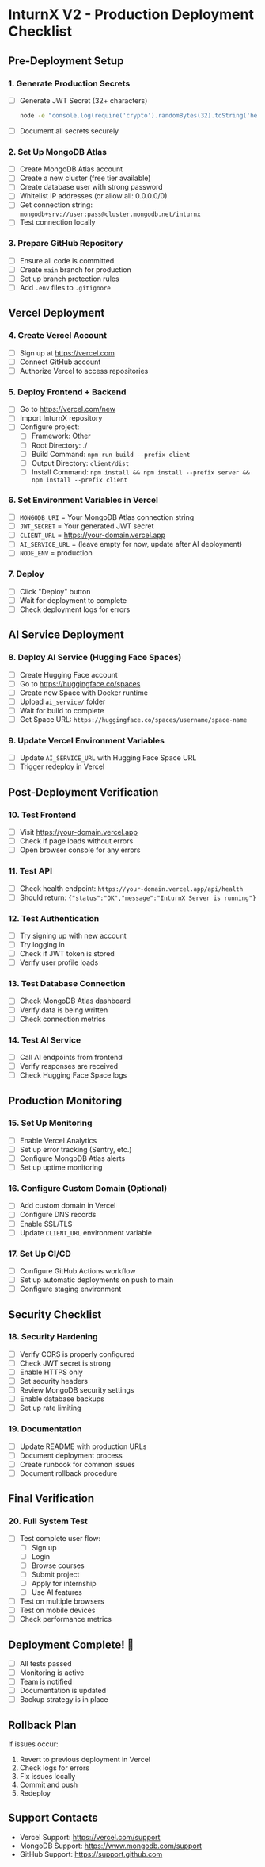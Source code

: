# InturnX V2 - Production Deployment Checklist

## Pre-Deployment Setup

### 1. Generate Production Secrets
- [ ] Generate JWT Secret (32+ characters)
  ```bash
  node -e "console.log(require('crypto').randomBytes(32).toString('hex'))"
  ```
- [ ] Document all secrets securely

### 2. Set Up MongoDB Atlas
- [ ] Create MongoDB Atlas account
- [ ] Create a new cluster (free tier available)
- [ ] Create database user with strong password
- [ ] Whitelist IP addresses (or allow all: 0.0.0.0/0)
- [ ] Get connection string: `mongodb+srv://user:pass@cluster.mongodb.net/inturnx`
- [ ] Test connection locally

### 3. Prepare GitHub Repository
- [ ] Ensure all code is committed
- [ ] Create `main` branch for production
- [ ] Set up branch protection rules
- [ ] Add `.env` files to `.gitignore`

## Vercel Deployment

### 4. Create Vercel Account
- [ ] Sign up at https://vercel.com
- [ ] Connect GitHub account
- [ ] Authorize Vercel to access repositories

### 5. Deploy Frontend + Backend
- [ ] Go to https://vercel.com/new
- [ ] Import InturnX repository
- [ ] Configure project:
  - [ ] Framework: Other
  - [ ] Root Directory: ./
  - [ ] Build Command: `npm run build --prefix client`
  - [ ] Output Directory: `client/dist`
  - [ ] Install Command: `npm install && npm install --prefix server && npm install --prefix client`

### 6. Set Environment Variables in Vercel
- [ ] `MONGODB_URI` = Your MongoDB Atlas connection string
- [ ] `JWT_SECRET` = Your generated JWT secret
- [ ] `CLIENT_URL` = https://your-domain.vercel.app
- [ ] `AI_SERVICE_URL` = (leave empty for now, update after AI deployment)
- [ ] `NODE_ENV` = production

### 7. Deploy
- [ ] Click "Deploy" button
- [ ] Wait for deployment to complete
- [ ] Check deployment logs for errors

## AI Service Deployment

### 8. Deploy AI Service (Hugging Face Spaces)
- [ ] Create Hugging Face account
- [ ] Go to https://huggingface.co/spaces
- [ ] Create new Space with Docker runtime
- [ ] Upload `ai_service/` folder
- [ ] Wait for build to complete
- [ ] Get Space URL: `https://huggingface.co/spaces/username/space-name`

### 9. Update Vercel Environment Variables
- [ ] Update `AI_SERVICE_URL` with Hugging Face Space URL
- [ ] Trigger redeploy in Vercel

## Post-Deployment Verification

### 10. Test Frontend
- [ ] Visit https://your-domain.vercel.app
- [ ] Check if page loads without errors
- [ ] Open browser console for any errors

### 11. Test API
- [ ] Check health endpoint: `https://your-domain.vercel.app/api/health`
- [ ] Should return: `{"status":"OK","message":"InturnX Server is running"}`

### 12. Test Authentication
- [ ] Try signing up with new account
- [ ] Try logging in
- [ ] Check if JWT token is stored
- [ ] Verify user profile loads

### 13. Test Database Connection
- [ ] Check MongoDB Atlas dashboard
- [ ] Verify data is being written
- [ ] Check connection metrics

### 14. Test AI Service
- [ ] Call AI endpoints from frontend
- [ ] Verify responses are received
- [ ] Check Hugging Face Space logs

## Production Monitoring

### 15. Set Up Monitoring
- [ ] Enable Vercel Analytics
- [ ] Set up error tracking (Sentry, etc.)
- [ ] Configure MongoDB Atlas alerts
- [ ] Set up uptime monitoring

### 16. Configure Custom Domain (Optional)
- [ ] Add custom domain in Vercel
- [ ] Configure DNS records
- [ ] Enable SSL/TLS
- [ ] Update `CLIENT_URL` environment variable

### 17. Set Up CI/CD
- [ ] Configure GitHub Actions workflow
- [ ] Set up automatic deployments on push to main
- [ ] Configure staging environment

## Security Checklist

### 18. Security Hardening
- [ ] Verify CORS is properly configured
- [ ] Check JWT secret is strong
- [ ] Enable HTTPS only
- [ ] Set security headers
- [ ] Review MongoDB security settings
- [ ] Enable database backups
- [ ] Set up rate limiting

### 19. Documentation
- [ ] Update README with production URLs
- [ ] Document deployment process
- [ ] Create runbook for common issues
- [ ] Document rollback procedure

## Final Verification

### 20. Full System Test
- [ ] Test complete user flow:
  - [ ] Sign up
  - [ ] Login
  - [ ] Browse courses
  - [ ] Submit project
  - [ ] Apply for internship
  - [ ] Use AI features
- [ ] Test on multiple browsers
- [ ] Test on mobile devices
- [ ] Check performance metrics

## Deployment Complete! 🎉

- [ ] All tests passed
- [ ] Monitoring is active
- [ ] Team is notified
- [ ] Documentation is updated
- [ ] Backup strategy is in place

## Rollback Plan

If issues occur:
1. Revert to previous deployment in Vercel
2. Check logs for errors
3. Fix issues locally
4. Commit and push
5. Redeploy

## Support Contacts

- Vercel Support: https://vercel.com/support
- MongoDB Support: https://www.mongodb.com/support
- GitHub Support: https://support.github.com

